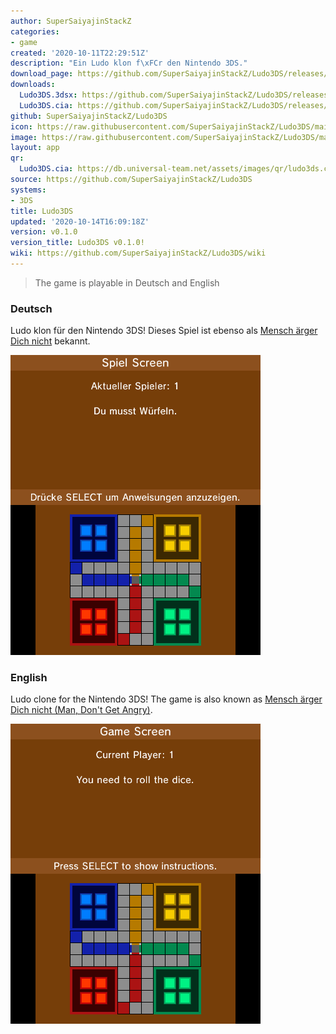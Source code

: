 ```yaml
---
author: SuperSaiyajinStackZ
categories:
- game
created: '2020-10-11T22:29:51Z'
description: "Ein Ludo klon f\xFCr den Nintendo 3DS."
download_page: https://github.com/SuperSaiyajinStackZ/Ludo3DS/releases/tag/v0.1.0
downloads:
  Ludo3DS.3dsx: https://github.com/SuperSaiyajinStackZ/Ludo3DS/releases/download/v0.1.0/Ludo3DS.3dsx
  Ludo3DS.cia: https://github.com/SuperSaiyajinStackZ/Ludo3DS/releases/download/v0.1.0/Ludo3DS.cia
github: SuperSaiyajinStackZ/Ludo3DS
icon: https://raw.githubusercontent.com/SuperSaiyajinStackZ/Ludo3DS/main/3ds/app/icon.png
image: https://raw.githubusercontent.com/SuperSaiyajinStackZ/Ludo3DS/main/3ds/app/Banner.png
layout: app
qr:
  Ludo3DS.cia: https://db.universal-team.net/assets/images/qr/ludo3ds.cia.png
source: https://github.com/SuperSaiyajinStackZ/Ludo3DS
systems:
- 3DS
title: Ludo3DS
updated: '2020-10-14T16:09:18Z'
version: v0.1.0
version_title: Ludo3DS v0.1.0!
wiki: https://github.com/SuperSaiyajinStackZ/Ludo3DS/wiki
---
```

> The game is playable in Deutsch and English

### Deutsch

Ludo klon für den Nintendo 3DS! Dieses Spiel ist ebenso als [Mensch ärger Dich nicht](https://de.wikipedia.org/wiki/Mensch_ärgere_Dich_nicht) bekannt.


![Spiel Screen](https://github.com/SuperSaiyajinStackZ/Ludo3DS/raw/main/screenshots/game_screen_de.png)

### English

Ludo clone for the Nintendo 3DS! The game is also known as [Mensch ärger Dich nicht (Man, Don't Get Angry)](https://en.wikipedia.org/wiki/Mensch_ärgere_Dich_nicht).

![The game screen](https://github.com/SuperSaiyajinStackZ/Ludo3DS/raw/main/screenshots/game_screen_en.png)